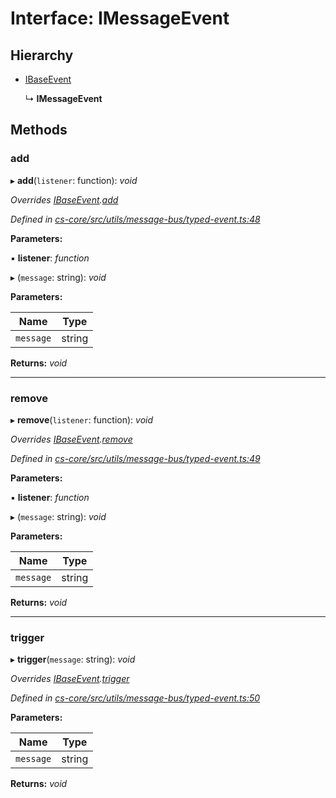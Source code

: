 # Interface: IMessageEvent

## Hierarchy

* [IBaseEvent](_cs_core_src_utils_message_bus_typed_event_.ibaseevent.md)

  ↳ **IMessageEvent**

## Methods

###  add

▸ **add**(`listener`: function): *void*

*Overrides [IBaseEvent](_cs_core_src_utils_message_bus_typed_event_.ibaseevent.md).[add](_cs_core_src_utils_message_bus_typed_event_.ibaseevent.md#add)*

*Defined in [cs-core/src/utils/message-bus/typed-event.ts:48](https://github.com/RichardHovenkamp/csnext/blob/40018c3a/packages/cs-core/src/utils/message-bus/typed-event.ts#L48)*

**Parameters:**

▪ **listener**: *function*

▸ (`message`: string): *void*

**Parameters:**

Name | Type |
------ | ------ |
`message` | string |

**Returns:** *void*

___

###  remove

▸ **remove**(`listener`: function): *void*

*Overrides [IBaseEvent](_cs_core_src_utils_message_bus_typed_event_.ibaseevent.md).[remove](_cs_core_src_utils_message_bus_typed_event_.ibaseevent.md#remove)*

*Defined in [cs-core/src/utils/message-bus/typed-event.ts:49](https://github.com/RichardHovenkamp/csnext/blob/40018c3a/packages/cs-core/src/utils/message-bus/typed-event.ts#L49)*

**Parameters:**

▪ **listener**: *function*

▸ (`message`: string): *void*

**Parameters:**

Name | Type |
------ | ------ |
`message` | string |

**Returns:** *void*

___

###  trigger

▸ **trigger**(`message`: string): *void*

*Overrides [IBaseEvent](_cs_core_src_utils_message_bus_typed_event_.ibaseevent.md).[trigger](_cs_core_src_utils_message_bus_typed_event_.ibaseevent.md#trigger)*

*Defined in [cs-core/src/utils/message-bus/typed-event.ts:50](https://github.com/RichardHovenkamp/csnext/blob/40018c3a/packages/cs-core/src/utils/message-bus/typed-event.ts#L50)*

**Parameters:**

Name | Type |
------ | ------ |
`message` | string |

**Returns:** *void*
